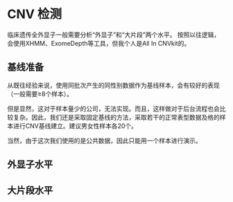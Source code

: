 # CNV 检测


临床遗传全外显子一般需要分析“外显子”和“大片段”两个水平。 按照以往逻辑，会使用XHMM、ExomeDepth等工具，但我个人是All In CNVkit的。

## 基线准备

从既往经验来说，使用同批次产生的同性别数据作为基线样本，会有较好的表现（一般需要≥8个样本）。

但是显然，这对于样本量少的公司，无法实现。而且，这样做对于后台流程也会比较复杂。因此，我们还是采取固定基线的方法，采取若干的正常表型数据及格的样本进行CNV基线建立。建议男女性样本各20个。

当然，由于这次我们使用的是公共数据，因此只能用一个样本进行演示。

## 外显子水平






## 大片段水平